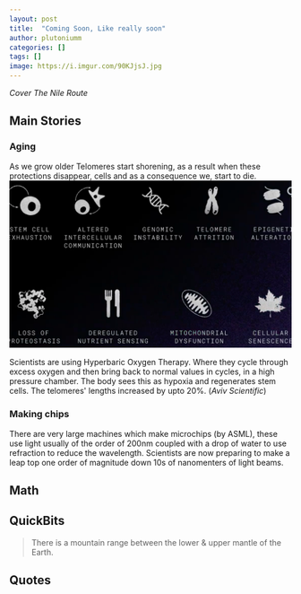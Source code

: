 ```yaml
---
layout: post
title:  "Coming Soon, Like really soon"
author: plutoniumm
categories: []
tags: []
image: https://i.imgur.com/90KJjsJ.jpg
---
```


*Cover The Nile Route*

## Main Stories

### Aging
As we grow older Telomeres start shorening, as a result when these protections disappear, cells and as a consequence we, start to die.
![Aging Signs](/assets/images/posts/2021/Mar/TIL00901.png)

Scientists are using Hyperbaric Oxygen Therapy. Where they cycle through excess oxygen and then bring back to normal values in cycles, in a high pressure chamber. The body sees this as hypoxia and regenerates stem cells. The telomeres' lengths increased by upto 20%. (*Aviv Scientific*)

### Making chips
There are very large machines which make microchips (by ASML), these use light usually of the order of 200nm coupled with a drop of water to use refraction to reduce the wavelength. Scientists are now preparing to make a leap top one order of magnitude down 10s of nanomenters of light beams.

## Math


## QuickBits
> There is a mountain range between the lower & upper mantle of the Earth.


## Quotes